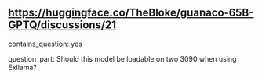 ## https://huggingface.co/TheBloke/guanaco-65B-GPTQ/discussions/21

contains_question: yes

question_part: Should this model be loadable on two 3090 when using Exllama?